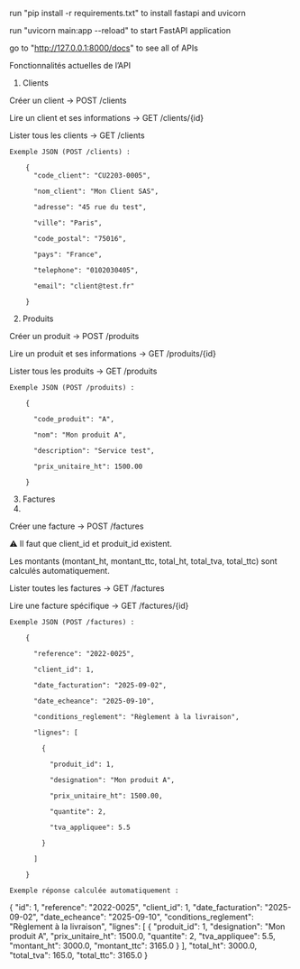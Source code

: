 run "pip install -r requirements.txt" to install fastapi and uvicorn

run "uvicorn main:app --reload" to start FastAPI application

go to "http://127.0.0.1:8000/docs" to see all of APIs


Fonctionnalités actuelles de l’API

1. Clients


Créer un client → POST /clients

Lire un client et ses informations → GET /clients/{id}

Lister tous les clients → GET /clients

    Exemple JSON (POST /clients) :
    
        {
          "code_client": "CU2203-0005",
  
          "nom_client": "Mon Client SAS",
  
          "adresse": "45 rue du test",
  
          "ville": "Paris",
  
          "code_postal": "75016",
  
          "pays": "France",
  
          "telephone": "0102030405",
  
          "email": "client@test.fr"
  
        }

2. Produits

Créer un produit → POST /produits

Lire un produit et ses informations → GET /produits/{id}

Lister tous les produits → GET /produits

    Exemple JSON (POST /produits) :
    
        {

          "code_produit": "A",
  
          "nom": "Mon produit A",
  
          "description": "Service test",
  
          "prix_unitaire_ht": 1500.00
  
        }

3. Factures
4. 
Créer une facture → POST /factures

⚠️ Il faut que client_id et produit_id existent.

Les montants (montant_ht, montant_ttc, total_ht, total_tva, total_ttc) sont calculés automatiquement.

Lister toutes les factures → GET /factures

Lire une facture spécifique → GET /factures/{id}


    Exemple JSON (POST /factures) :
    
        {
        
          "reference": "2022-0025",
          
          "client_id": 1,
  
          "date_facturation": "2025-09-02",
  
          "date_echeance": "2025-09-10",
  
          "conditions_reglement": "Règlement à la livraison",
  
          "lignes": [
  
            {
    
              "produit_id": 1,
      
              "designation": "Mon produit A",
      
              "prix_unitaire_ht": 1500.00,
      
              "quantite": 2,
      
              "tva_appliquee": 5.5
      
            }
    
          ]
  
        }

    Exemple réponse calculée automatiquement :
{
  "id": 1,
  "reference": "2022-0025",
  "client_id": 1,
  "date_facturation": "2025-09-02",
  "date_echeance": "2025-09-10",
  "conditions_reglement": "Règlement à la livraison",
  "lignes": [
    {
      "produit_id": 1,
      "designation": "Mon produit A",
      "prix_unitaire_ht": 1500.0,
      "quantite": 2,
      "tva_appliquee": 5.5,
      "montant_ht": 3000.0,
      "montant_ttc": 3165.0
    }
  ],
  "total_ht": 3000.0,
  "total_tva": 165.0,
  "total_ttc": 3165.0
}

